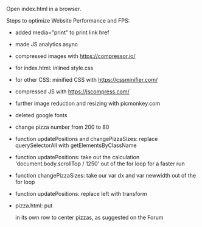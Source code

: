 Open index.html in a browser. 

Steps to optimize Website Performance and FPS:

* added media="print" to print link href
* made JS analytics async
* compressed images with https://compressor.io/
* for index.html: inlined style.css
* for other CSS: minified CSS with https://cssminifier.com/
* compressed JS with https://jscompress.com/
* further image reduction and resizing with picmonkey.com
* deleted google fonts

* change pizza number from 200 to 80
* function updatePositions and changePizzaSizes: replace querySelectorAll with getElementsByClassName
* function updatePositions: take out the calculation 'document.body.scrollTop / 1250' out of the for loop for a faster run
* function changePizzaSizes: take our var dx and var newwidth out of the for loop
* function updatePositions: replace left with transform
* pizza.html: put <div id="movingPizzas1" class="col-md-12"> in its own row to center pizzas, as suggested on the Forum
